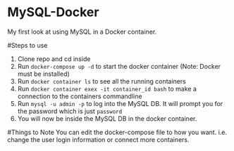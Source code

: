 # MySQL-Docker
My first look at using MySQL in a Docker container.


#Steps to use
1) Clone repo and cd inside
2) Run `docker-compose up -d` to start the docker container (Note: Docker must be installed)
3) Run `docker container ls` to see all the running containers
4) Run `docker container exex -it container_id bash` to make a connection to the containers commandline
5) Run `mysql -u admin -p` to log into the MySQL DB. It will prompt you for the password which is just `password`
6) You will now be inside the MySQL DB in the docker container.

#Things to Note
You can edit the docker-compose file to how you want. i.e. change the user login information or connect more containers.
